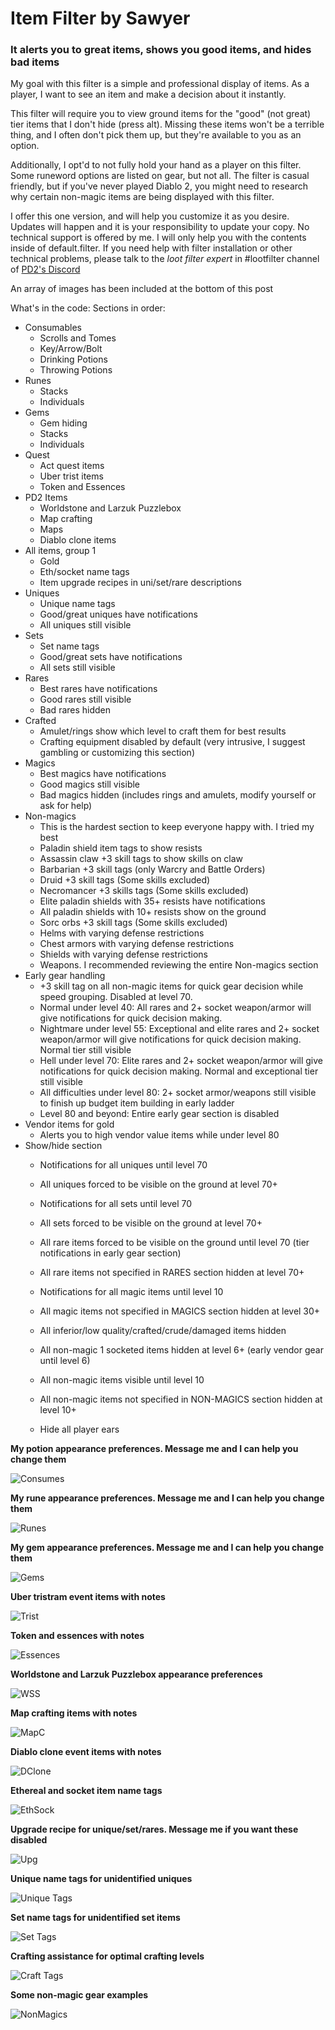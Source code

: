 # Item Filter by Sawyer
### It alerts you to great items, shows you good items, and hides bad items

My goal with this filter is a simple and professional display of items. As a player, I want to see an item and make a decision about it instantly.

This filter will require you to view ground items for the "good" (not great) tier items that I don't hide (press alt). Missing these items won't be a terrible thing, and I often don't pick them up, but they're available to you as an option.

Additionally, I opt'd to not fully hold your hand as a player on this filter. Some runeword options are listed on gear, but not all. The filter is casual friendly, but if you've never played Diablo 2, you might need to research why certain non-magic items are being displayed with this filter.

I offer this one version, and will help you customize it as you desire. Updates will happen and it is your responsibility to update your copy. No technical support is offered by me. I will only help you with the contents inside of default.filter. If you need help with filter installation or other technical problems, please talk to the *loot filter expert* in #lootfilter channel of [PD2's Discord](https://discord.com/invite/RgX4MWu)

An array of images has been included at the bottom of this post

What's in the code:
Sections in order:
- Consumables
  - Scrolls and Tomes
  - Key/Arrow/Bolt
  - Drinking Potions
  - Throwing Potions
- Runes
  - Stacks
  - Individuals
- Gems
  - Gem hiding
  - Stacks
  - Individuals
- Quest
  - Act quest items
  - Uber trist items
  - Token and Essences
- PD2 Items
  - Worldstone and Larzuk Puzzlebox
  - Map crafting
  - Maps
  - Diablo clone items
- All items, group 1
  - Gold
  - Eth/socket name tags
  - Item upgrade recipes in uni/set/rare descriptions
- Uniques
  - Unique name tags
  - Good/great uniques have notifications
  - All uniques still visible
- Sets
  - Set name tags
  - Good/great sets have notifications
  - All sets still visible
- Rares
  - Best rares have notifications
  - Good rares still visible
  - Bad rares hidden
- Crafted
  - Amulet/rings show which level to craft them for best results
  - Crafting equipment disabled by default (very intrusive, I suggest gambling or customizing this section)
- Magics
  - Best magics have notifications
  - Good magics still visible
  - Bad magics hidden (includes rings and amulets, modify yourself or ask for help)
- Non-magics
  - This is the hardest section to keep everyone happy with. I tried my best
  - Paladin shield item tags to show resists
  - Assassin claw +3 skill tags to show skills on claw
  - Barbarian +3 skill tags (only Warcry and Battle Orders)
  - Druid +3 skill tags (Some skills excluded)
  - Necromancer +3 skills tags (Some skills excluded)
  - Elite paladin shields with 35+ resists have notifications
  - All paladin shields with 10+ resists show on the ground
  - Sorc orbs +3 skill tags (Some skills excluded)
  - Helms with varying defense restrictions
  - Chest armors with varying defense restrictions
  - Shields with varying defense restrictions
  - Weapons. I recommended reviewing the entire Non-magics section
- Early gear handling
  - +3 skill tag on all non-magic items for quick gear decision while speed grouping. Disabled at level 70.
  - Normal under level 40: All rares and 2+ socket weapon/armor will give notifications for quick decision making.
  - Nightmare under level 55: Exceptional and elite rares and 2+ socket weapon/armor will give notifications for quick decision making. Normal tier still visible
  - Hell under level 70: Elite rares and 2+ socket weapon/armor will give notifications for quick decision making. Normal and exceptional tier still visible
  - All difficulties under level 80: 2+ socket armor/weapons still visible to finish up budget item building in early ladder
  - Level 80 and beyond: Entire early gear section is disabled
- Vendor items for gold
  - Alerts you to high vendor value items while under level 80
- Show/hide section
  - Notifications for all uniques until level 70
  - All uniques forced to be visible on the ground at level 70+
  
  - Notifications for all sets until level 70
  - All sets forced to be visible on the ground at level 70+
  
  - All rare items forced to be visible on the ground until level 70 (tier notifications in early gear section)
  - All rare items not specified in RARES section hidden at level 70+
  
  - Notifications for all magic items until level 10
  - All magic items not specified in MAGICS section hidden at level 30+
  
  - All inferior/low quality/crafted/crude/damaged items hidden
  - All non-magic 1 socketed items hidden at level 6+ (early vendor gear until level 6)
  
  - All non-magic items visible until level 10
  - All non-magic items not specified in NON-MAGICS section hidden at level 10+
  
  - Hide all player ears

**My potion appearance preferences. Message me and I can help you change them**

![Consumes](https://i.imgur.com/sF1juJA.png)

**My rune appearance preferences. Message me and I can help you change them**

![Runes](https://i.imgur.com/GQYAt4R.png)

**My gem appearance preferences. Message me and I can help you change them**

![Gems](https://i.imgur.com/Mc5Z2v3.png)

**Uber tristram event items with notes**

![Trist](https://i.imgur.com/dl5ZzfD.png)

**Token and essences with notes**

![Essences](https://i.imgur.com/OctT6nx.png)

**Worldstone and Larzuk Puzzlebox appearance preferences**

![WSS](https://i.imgur.com/Go1Mf5A.png)

**Map crafting items with notes**

![MapC](https://i.imgur.com/fk05Zc8.png)

**Diablo clone event items with notes**

![DClone](https://i.imgur.com/qjzF5Or.png)

**Ethereal and socket item name tags**

![EthSock](https://i.imgur.com/7izRtbF.png)

**Upgrade recipe for unique/set/rares. Message me if you want these disabled**

![Upg](https://i.imgur.com/x6wnhBE.png)

**Unique name tags for unidentified uniques**

![Unique Tags](https://i.imgur.com/k82r7Ig.png)

**Set name tags for unidentified set items**

![Set Tags](https://i.imgur.com/kfwWvbL.png)

**Crafting assistance for optimal crafting levels**

![Craft Tags](https://i.imgur.com/lSctRDF.png)

**Some non-magic gear examples**

![NonMagics](https://i.imgur.com/8meJxtd.png)
